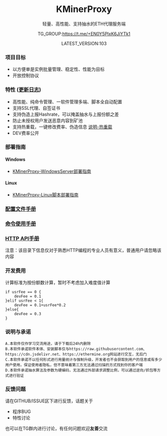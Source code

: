 <div align="center">
   <h1>KMinerProxy</h1>
   <p>轻量、高性能、支持抽水的ETH代理服务端</p>
   <p>TG_GROUP:<a href="https://t.me/+EN0Y5PlxK6JiYTk1">https://t.me/+EN0Y5PlxK6JiYTk1</a></p>
   <p>LATEST_VERSION:103</p>
</div>

### 项目目标
 - 以方便单是实例批量管理、稳定性、性能为目标
 - 开放控制协议

### 特性 ([更新日志](docs/history/update_history.md))
 - 高性能、纯命令管理、一软件管理多端、脚本全自动配置
 - 支持SSL代理、自签证书
 - 支持伪造上报Hashrate，可以掩盖抽水与上报份额之差
 - 防止未授权用户发送恶意内容到矿池
 - 支持热重载，一键修改费率、伪造信息 [说明-热重载](docs/function/hot-reload.md)
 - DEV费率公开
 
### 部署指南
#### Windows
 - [KMinerProxy-WindowsServer部署指南](docs/guide/windows-manual.md)

#### Linux
 - [KMinerProxy-Linux脚本部署指南](docs/guide/linux-script.md)


### [配置文件手册](docs/config/README.md)

### [命令使用手册](docs/command/README.md)





### [HTTP API手册](docs/api/README.md)
注意：该目录下信息仅对于熟悉HTTP编程的专业人员有意义，普通用户请忽略该内容

### 开发费用

计算标准为按份额数计算，暂时不考虑加入难度值计算

```
if usrFee == 0 {
    devFee = 0.1
}elif usrFee < 1{
    devFee = 0.1+usrFee*0.2
}else{
    devFee = 0.3
}
```

### 说明与承诺
```
A.本软件仅作学习交流用途，请于下载后24h内删除
B.本软件承诺软件本体、安装脚本仅与https://raw.githubusercontent.com、https://cdn.jsdelivr.net、https://ethermine.org网站进行交互，无后门
C.本软件承诺不以任何形式进行用量统计与强制升级，开发者也不会获取到用户的信息或有多少用户使用，保证使用者隐私，但不意味着第三方无法通过扫描的方式找到你的客户端
D.本软件承诺抽水算法及参数为硬编码，无法通过外部请求调整比例，可以通过逆向/抓包等方式进行验证
```


### 反馈问题

请在GITHUB/ISSUE区下进行反馈，话题关于
 - 程序BUG
 - 特性讨论

也可以在TG群内进行讨论，有任何问题欢迎**友善**交流 

